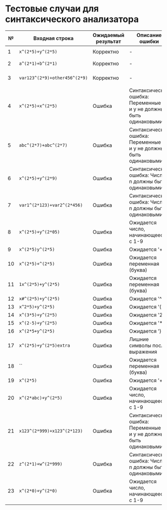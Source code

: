 # Тестовые случаи для синтаксического анализатора

| № | Входная строка | Ожидаемый результат | Описание ошибки | Позиция ошибки | Ожидаемые значения |
|---|----------------|---------------------|----------------|----------------|--------------------|
| 1 | `x^(2*5)+y^(2*5)` | Корректно | - | - | `x='x', y='y', n='5'` |
| 2 | `a^(2*1)+b^(2*1)` | Корректно | - | - | `x='a', y='b', n='1'` |
| 3 | `var123^(2*9)+other456^(2*9)` | Корректно | - | - | `x='var123', y='other456', n='999'` |
| 4 | `x^(2*5)+x^(2*5)` | Ошибка | Синтаксическая ошибка: Переменные x и y не должны быть одинаковыми | - | - |
| 5 | `abc^(2*7)+abc^(2*7)` | Ошибка | Синтаксическая ошибка: Переменные x и y не должны быть одинаковыми | - | - |
| 6 | `x^(2*5)+y^(2*9)` | Ошибка | Синтаксическая ошибка: Числа n должны быть одинаковыми | - | - |
| 7 | `var1^(2*123)+var2^(2*456)` | Ошибка | Синтаксическая ошибка: Числа n должны быть одинаковыми | - | - |
| 8 | `x^(2*5)+y^(2*05)` | Ошибка | Ожидается число, начинающееся с 1-9 | 13 | - |
| 9 | `x^(2*5)y^(2*5)` | Ошибка | Ожидается '+' | 7 | - |
| 10 | `x^(2*5)+^(2*5)` | Ошибка | Ожидается переменная (буква) | 8 | - |
| 11 | `1x^(2*5)+y^(2*5)` | Ошибка | Ожидается переменная (буква) | 0 | - |
| 12 | `x#^(2*5)+y^(2*5)` | Ошибка | Ожидается '^' | 2 | - |
| 13 | `x^2*5)+y^(2*5)` | Ошибка | Ожидается '(' | 3 | - |
| 14 | `x^(3*5)+y^(2*5)` | Ошибка | Ожидается '2' | 4 | - |
| 15 | `x^(2-5)+y^(2*5)` | Ошибка | Ожидается '*' | 5 | - |
| 16 | `x^(2*5+y^(2*5)` | Ошибка | Ожидается ')' | 7 | - |
| 17 | `x^(2*5)+y^(2*5)extra` | Ошибка | Лишние символы после выражения | 15 | - |
| 18 | `` | Ошибка | Ожидается переменная (буква) | 0 | - |
| 19 | `x^(2*5)` | Ошибка | Ожидается '+' | 7 | - |
| 20 | `x^(2*abc)+y^(2*5)` | Ошибка | Ожидается число, начинающееся с 1-9 | 6 | - |
| 21 | `x123^(2*999)+x123^(2*123)` | Ошибка | Синтаксическая ошибка: Переменные x и y не должны быть одинаковыми | - | - |
| 22 | `z^(2*1)+w^(2*999)` | Ошибка | Синтаксическая ошибка: Числа n должны быть одинаковыми | - | - |
| 23 | `x^(2*0)+y^(2*0)` | Ошибка | Ожидается число, начинающееся с 1-9 | 6 | - |